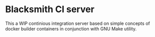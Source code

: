 # Blacksmith CI server

This a WIP continious integration server based on simple concepts of docker builder containers in conjunction with GNU Make utility.


